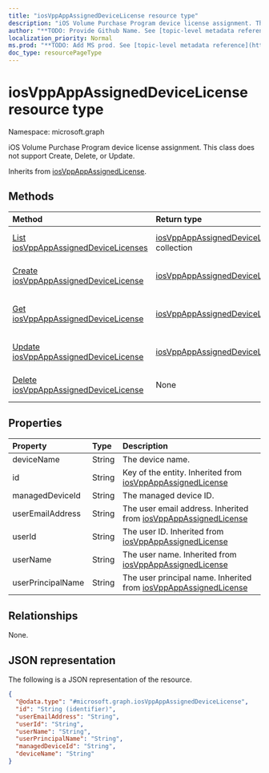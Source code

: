 ```yaml
---
title: "iosVppAppAssignedDeviceLicense resource type"
description: "iOS Volume Purchase Program device license assignment. This class does not support Create, Delete, or Update."
author: "**TODO: Provide Github Name. See [topic-level metadata reference](https://msgo.azurewebsites.net/add/document/guidelines/metadata.html#topic-level-metadata)**"
localization_priority: Normal
ms.prod: "**TODO: Add MS prod. See [topic-level metadata reference](https://msgo.azurewebsites.net/add/document/guidelines/metadata.html#topic-level-metadata)**"
doc_type: resourcePageType
---
```


# iosVppAppAssignedDeviceLicense resource type

Namespace: microsoft.graph

iOS Volume Purchase Program device license assignment. This class does not support Create, Delete, or Update.


Inherits from [iosVppAppAssignedLicense](../resources/iosvppappassignedlicense.md).

## Methods
|Method|Return type|Description|
|:---|:---|:---|
|[List iosVppAppAssignedDeviceLicenses](../api/iosvppappassigneddevicelicense-list.md)|[iosVppAppAssignedDeviceLicense](../resources/iosvppappassigneddevicelicense.md) collection|Get a list of the [iosVppAppAssignedDeviceLicense](../resources/iosvppappassigneddevicelicense.md) objects and their properties.|
|[Create iosVppAppAssignedDeviceLicense](../api/iosvppappassigneddevicelicense-create.md)|[iosVppAppAssignedDeviceLicense](../resources/iosvppappassigneddevicelicense.md)|Create a new [iosVppAppAssignedDeviceLicense](../resources/iosvppappassigneddevicelicense.md) object.|
|[Get iosVppAppAssignedDeviceLicense](../api/iosvppappassigneddevicelicense-get.md)|[iosVppAppAssignedDeviceLicense](../resources/iosvppappassigneddevicelicense.md)|Read the properties and relationships of an [iosVppAppAssignedDeviceLicense](../resources/iosvppappassigneddevicelicense.md) object.|
|[Update iosVppAppAssignedDeviceLicense](../api/iosvppappassigneddevicelicense-update.md)|[iosVppAppAssignedDeviceLicense](../resources/iosvppappassigneddevicelicense.md)|Update the properties of an [iosVppAppAssignedDeviceLicense](../resources/iosvppappassigneddevicelicense.md) object.|
|[Delete iosVppAppAssignedDeviceLicense](../api/iosvppappassigneddevicelicense-delete.md)|None|Deletes an [iosVppAppAssignedDeviceLicense](../resources/iosvppappassigneddevicelicense.md) object.|

## Properties
|Property|Type|Description|
|:---|:---|:---|
|deviceName|String|The device name.|
|id|String|Key of the entity. Inherited from [iosVppAppAssignedLicense](../resources/iosvppappassignedlicense.md)|
|managedDeviceId|String|The managed device ID.|
|userEmailAddress|String|The user email address. Inherited from [iosVppAppAssignedLicense](../resources/iosvppappassignedlicense.md)|
|userId|String|The user ID. Inherited from [iosVppAppAssignedLicense](../resources/iosvppappassignedlicense.md)|
|userName|String|The user name. Inherited from [iosVppAppAssignedLicense](../resources/iosvppappassignedlicense.md)|
|userPrincipalName|String|The user principal name. Inherited from [iosVppAppAssignedLicense](../resources/iosvppappassignedlicense.md)|

## Relationships
None.

## JSON representation
The following is a JSON representation of the resource.
<!-- {
  "blockType": "resource",
  "keyProperty": "id",
  "@odata.type": "microsoft.graph.iosVppAppAssignedDeviceLicense",
  "baseType": "microsoft.management.services.api.iosVppAppAssignedLicense",
  "openType": false
}
-->
``` json
{
  "@odata.type": "#microsoft.graph.iosVppAppAssignedDeviceLicense",
  "id": "String (identifier)",
  "userEmailAddress": "String",
  "userId": "String",
  "userName": "String",
  "userPrincipalName": "String",
  "managedDeviceId": "String",
  "deviceName": "String"
}
```

